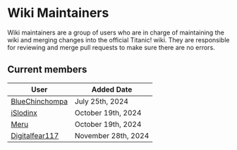 # Wiki Maintainers
Wiki maintainers are a group of users who are in charge of maintaining the wiki and merging changes into the official Titanic! wiki. They are responsible for reviewing and merge pull requests to make sure there are no errors.

## Current members

User | Added Date 
---|---
[BlueChinchompa](https://osu.titanic.sh/u/40) | July 25th, 2024
[iSlodinx](https://osu.titanic.sh/u/869) | October 19th, 2024
[Meru](https://osu.titanic.sh/u/41) | October 19th, 2024
[Digitalfear117](https://osu.titanic.sh/u/809) | November 28th, 2024
